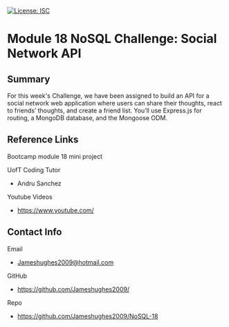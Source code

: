 [![License: ISC](https://img.shields.io/badge/License-ISC-blue.svg)](https://opensource.org/licenses/ISC)
# Module 18 NoSQL Challenge: Social Network API 

## Summary

For this week's Challenge, we have been assigned to build an API for a social network web application where users can share their thoughts, react to friends’ thoughts, and create a friend list. You’ll use Express.js for routing, a MongoDB database, and the Mongoose ODM.


## Reference Links

Bootcamp module 18 mini project 



UofT Coding Tutor
- Andru Sanchez

Youtube Videos
- https://www.youtube.com/


## Contact Info 

Email
- Jameshughes2009@hotmail.com

GitHub
- https://github.com/Jameshughes2009/

Repo
- https://github.com/Jameshughes2009/NoSQL-18


